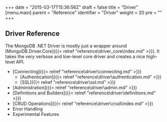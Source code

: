 +++
date = "2015-03-17T15:36:56Z"
draft = false
title = "Driver"
[menu.main]
  parent = "Reference"
  identifier = "Driver"
  weight = 20
  pre = "<i class='fa'></i>"
+++

## Driver Reference

The MongoDB .NET Driver is mostly just a wrapper around [MongoDB.Driver.Core]({{< relref "reference\driver_core\index.md" >}}). It takes the very verbose and low-level core driver and creates a nice high-level API.

- [Connecting]({{< relref "reference\driver\connecting.md" >}})
	- [Authentication]({{< relref "reference\driver\authentication.md" >}})
	- [SSL]({{< relref "reference\driver\ssl.md" >}})
- [Administration]({{< relref "reference\driver\admin.md" >}})
- [Definitions and Builders]({{< relref "reference\driver\definitions.md" >}})
- [CRUD Operations]({{< relref "reference\driver\crud\index.md" >}})
- Error Handling
- Experimental Features